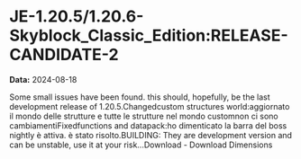 # JE-1.20.5/1.20.6-Skyblock_Classic_Edition:RELEASE-CANDIDATE-2

**Data:** 2024-08-18

Some small issues have been found. this should, hopefully, be the last development release of 1.20.5.Changedcustom structures world:aggiornato il mondo delle strutture e tutte le strutture nel mondo customnon ci sono cambiamentiFixedfunctions and datapack:ho dimenticato la barra del boss nightly è attiva. è stato risolto.BUILDING: They are development version and can be unstable, use it at your risk...Download - Download Dimensions

